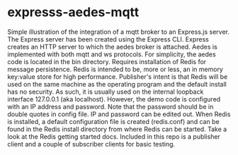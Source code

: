 # expresss-aedes-mqtt
Simple illustration of the integration of a mqtt broker to an Express.js server.
The Express server has been created using the Express CLI.
Express creates an HTTP server to which the aedes broker is attached.
Aedes is implemented with both mqtt and ws protocols.
For simplicity, the aedes code is located in the bin directory.
Requires installation of Redis for message persistence. 
Redis is intended to be, more or less, an in memory key:value store for high performance. Publisher's intent is that Redis will be used on the same machine as the operating program and the default install has no security. As such, it is usually used on the internal loopback interface 127.0.0.1 (aka localhost). 
However, the demo code is configured with an IP address and password. Note that the password should be in double quotes in config file. IP and password can be edited out.
When Redis is installed, a default configuration file is created (redis.conf) and can be found in the Redis install directory from where Redis can be started. Take a look at the Redis getting started docs.
Included in this repo is a publisher client and a couple of subscriber clients for basic testing.